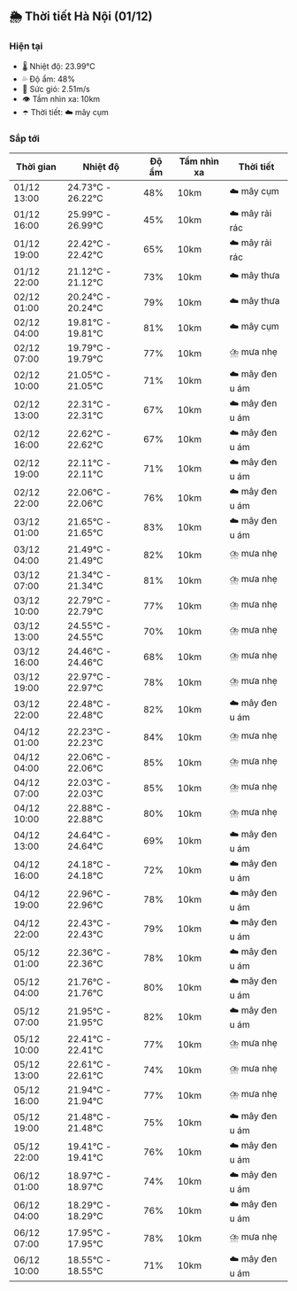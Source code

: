 ## 🌦️ Thời tiết Hà Nội (01/12)

### Hiện tại

- 🌡️ Nhiệt độ: 23.99℃
- 💦 Độ ẩm: 48%
- 💨 Sức gió: 2.51m/s
- 👁️ Tầm nhìn xa: 10km
- ☂️ Thời tiết: ☁️ mây cụm

### Sắp tới

| Thời gian | Nhiệt độ | Độ ẩm | Tầm nhìn xa | Thời tiết |
| --- | --- | --- | --- | --- |
| 01/12 13:00 | 24.73℃ - 26.22℃ | 48% | 10km | ☁️ mây cụm |
| 01/12 16:00 | 25.99℃ - 26.99℃ | 45% | 10km | ☁️ mây rải rác |
| 01/12 19:00 | 22.42℃ - 22.42℃ | 65% | 10km | ☁️ mây rải rác |
| 01/12 22:00 | 21.12℃ - 21.12℃ | 73% | 10km | ☁️ mây thưa |
| 02/12 01:00 | 20.24℃ - 20.24℃ | 79% | 10km | ☁️ mây thưa |
| 02/12 04:00 | 19.81℃ - 19.81℃ | 81% | 10km | ☁️ mây cụm |
| 02/12 07:00 | 19.79℃ - 19.79℃ | 77% | 10km | ⛈️ mưa nhẹ |
| 02/12 10:00 | 21.05℃ - 21.05℃ | 71% | 10km | ☁️ mây đen u ám |
| 02/12 13:00 | 22.31℃ - 22.31℃ | 67% | 10km | ☁️ mây đen u ám |
| 02/12 16:00 | 22.62℃ - 22.62℃ | 67% | 10km | ☁️ mây đen u ám |
| 02/12 19:00 | 22.11℃ - 22.11℃ | 71% | 10km | ☁️ mây đen u ám |
| 02/12 22:00 | 22.06℃ - 22.06℃ | 76% | 10km | ☁️ mây đen u ám |
| 03/12 01:00 | 21.65℃ - 21.65℃ | 83% | 10km | ☁️ mây đen u ám |
| 03/12 04:00 | 21.49℃ - 21.49℃ | 82% | 10km | ⛈️ mưa nhẹ |
| 03/12 07:00 | 21.34℃ - 21.34℃ | 81% | 10km | ⛈️ mưa nhẹ |
| 03/12 10:00 | 22.79℃ - 22.79℃ | 77% | 10km | ⛈️ mưa nhẹ |
| 03/12 13:00 | 24.55℃ - 24.55℃ | 70% | 10km | ⛈️ mưa nhẹ |
| 03/12 16:00 | 24.46℃ - 24.46℃ | 68% | 10km | ⛈️ mưa nhẹ |
| 03/12 19:00 | 22.97℃ - 22.97℃ | 78% | 10km | ⛈️ mưa nhẹ |
| 03/12 22:00 | 22.48℃ - 22.48℃ | 82% | 10km | ☁️ mây đen u ám |
| 04/12 01:00 | 22.23℃ - 22.23℃ | 84% | 10km | ⛈️ mưa nhẹ |
| 04/12 04:00 | 22.06℃ - 22.06℃ | 85% | 10km | ⛈️ mưa nhẹ |
| 04/12 07:00 | 22.03℃ - 22.03℃ | 85% | 10km | ⛈️ mưa nhẹ |
| 04/12 10:00 | 22.88℃ - 22.88℃ | 80% | 10km | ⛈️ mưa nhẹ |
| 04/12 13:00 | 24.64℃ - 24.64℃ | 69% | 10km | ☁️ mây đen u ám |
| 04/12 16:00 | 24.18℃ - 24.18℃ | 72% | 10km | ☁️ mây đen u ám |
| 04/12 19:00 | 22.96℃ - 22.96℃ | 78% | 10km | ☁️ mây đen u ám |
| 04/12 22:00 | 22.43℃ - 22.43℃ | 79% | 10km | ☁️ mây đen u ám |
| 05/12 01:00 | 22.36℃ - 22.36℃ | 78% | 10km | ☁️ mây đen u ám |
| 05/12 04:00 | 21.76℃ - 21.76℃ | 80% | 10km | ☁️ mây đen u ám |
| 05/12 07:00 | 21.95℃ - 21.95℃ | 82% | 10km | ☁️ mây đen u ám |
| 05/12 10:00 | 22.41℃ - 22.41℃ | 77% | 10km | ⛈️ mưa nhẹ |
| 05/12 13:00 | 22.61℃ - 22.61℃ | 74% | 10km | ⛈️ mưa nhẹ |
| 05/12 16:00 | 21.94℃ - 21.94℃ | 77% | 10km | ⛈️ mưa nhẹ |
| 05/12 19:00 | 21.48℃ - 21.48℃ | 75% | 10km | ☁️ mây đen u ám |
| 05/12 22:00 | 19.41℃ - 19.41℃ | 76% | 10km | ☁️ mây đen u ám |
| 06/12 01:00 | 18.97℃ - 18.97℃ | 74% | 10km | ☁️ mây đen u ám |
| 06/12 04:00 | 18.29℃ - 18.29℃ | 76% | 10km | ☁️ mây đen u ám |
| 06/12 07:00 | 17.95℃ - 17.95℃ | 78% | 10km | ⛈️ mưa nhẹ |
| 06/12 10:00 | 18.55℃ - 18.55℃ | 71% | 10km | ☁️ mây đen u ám |
